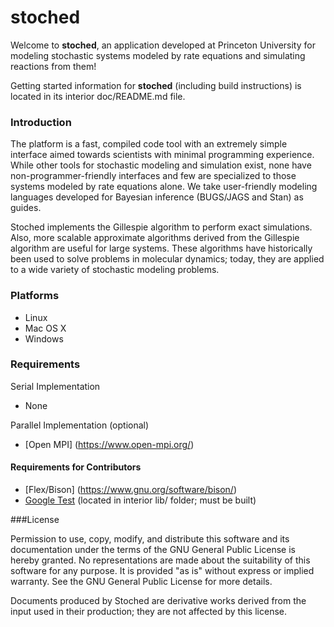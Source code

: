 # stoched
Welcome to __stoched__, an application developed at Princeton University for modeling stochastic systems modeled by rate equations and simulating reactions from them!

Getting started information for __stoched__ (including build instructions) is located in its interior doc/README.md file.

### Introduction

The platform is a fast, compiled code tool with an extremely simple interface aimed towards scientists with minimal programming 
experience. While other tools for stochastic modeling and simulation exist, none have non-programmer-friendly interfaces 
and few are specialized to those systems modeled by rate equations alone. We take user-friendly modeling languages 
developed for Bayesian inference (BUGS/JAGS and Stan) as guides.

Stoched implements the Gillespie algorithm to perform exact simulations. Also, more scalable approximate algorithms derived from the 
Gillespie algorithm are useful for large systems. These algorithms have historically been used to solve problems 
in molecular dynamics; today, they are applied to a wide variety of stochastic modeling problems. 

### Platforms
- Linux
- Mac OS X
- Windows

### Requirements

Serial Implementation
- None

Parallel Implementation (optional)
- [Open MPI] (https://www.open-mpi.org/) 

#### Requirements for Contributors
- [Flex/Bison] (https://www.gnu.org/software/bison/)
- [Google Test](https://github.com/google/googletest) (located in interior lib/ folder; must be built)

###License

Permission to use, copy, modify, and distribute this software and its documentation under the terms of the GNU General Public License is hereby granted. No representations are made about the suitability of this software for any purpose. It is provided "as is" without express or implied warranty. See the GNU General Public License for more details.

Documents produced by Stoched are derivative works derived from the input used in their production; they are not affected by this license.



